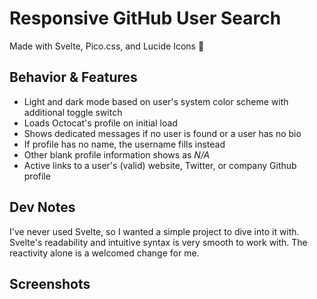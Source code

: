 # Responsive GitHub User Search

Made with Svelte, Pico.css, and Lucide Icons 💜

## Behavior & Features

- Light and dark mode based on user's system color scheme with additional toggle switch
- Loads Octocat's profile on initial load
- Shows dedicated messages if no user is found or a user has no bio
- If profile has no name, the username fills instead
- Other blank profile information shows as _N/A_
- Active links to a user's (valid) website, Twitter, or company Github profile

## Dev Notes

I've never used Svelte, so I wanted a simple project to dive into it with. Svelte's readability and intuitive syntax is very smooth to work with. The reactivity alone is a welcomed change for me.

## Screenshots
